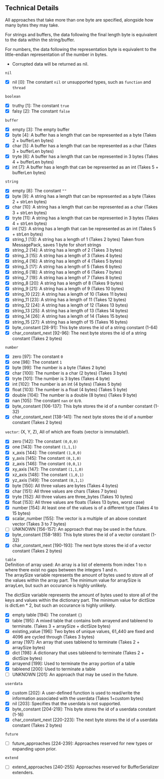 ## Technical Details

All approaches that take more than one byte are specified, alongside how many bytes they may take.

For strings and buffers, the data following the final length byte is equivalent to the data within the string/buffer.

For numbers, the data following the representation byte is equivalent to the little-endian representation of the number in bytes.

 - Corrupted data will be returned as nil.

`nil`
- [X] nil [0]: The constant `nil` or unsupported types, such as `function` and `thread`

`boolean`
- [X] truthy [1]: The constant `true`
- [X] falsy [2]: The constant `false`

`buffer`
- [X] empty [3]: The empty buffer
- [X] byte [4]: A buffer has a length that can be represented as a byte (Takes 2 + bufferLen bytes)
- [X] char [5]: A buffer has a length that can be represented as a char (Takes 3 + bufferLen bytes)
- [X] tryte [6]: A buffer has a length that can be represented in 3 bytes (Takes 4 + bufferLen bytes)
- [X] int [7]: A buffer has a length that can be represented as an int (Takes 5 + bufferLen bytes)

`string`
- [X] empty [8]: The constant `""`
- [X] byte [9]: A string has a length that can be represented as a byte (Takes 2 + strLen bytes)
- [X] char [10]: A string has a length that can be represented as a char (Takes 3 + strLen bytes)
- [X] tryte [11]: A string has a length that can be represented in 3 bytes (Takes 4 + strLen bytes)
- [X] int [12]: A string has a length that can be represented as an int (Takes 5 + strLen bytes)
- [X] string_1 [13]: A string has a length of 1 (Takes 2 bytes) Taken from MessagePack, saves 1 byte for short strings
- [X] string_2 [14]: A string has a length of 2 (Takes 3 bytes)
- [X] string_3 [15]: A string has a length of 3 (Takes 4 bytes)
- [X] string_4 [16]: A string has a length of 4 (Takes 5 bytes)
- [X] string_5 [17]: A string has a length of 5 (Takes 6 bytes)
- [X] string_6 [18]: A string has a length of 6 (Takes 7 bytes)
- [X] string_7 [19]: A string has a length of 7 (Takes 8 bytes)
- [X] string_8 [20]: A string has a length of 8 (Takes 9 bytes)
- [X] string_9 [21]: A string has a length of 9 (Takes 10 bytes)
- [X] string_10 [22]: A string has a length of 10 (Takes 11 bytes)
- [X] string_11 [23]: A string has a length of 11 (Takes 12 bytes)
- [X] string_12 [24]: A string has a length of 12 (Takes 13 bytes)
- [X] string_13 [25]: A string has a length of 13 (Takes 14 bytes)
- [X] string_14 [26]: A string has a length of 14 (Takes 15 bytes)
- [X] string_15 [27]: A string has a length of 15 (Takes 16 bytes)
- [X] byte_constant [28-91]: This byte stores the id of a string constant (1-64)
- [X] char_constant_next [92-96]: The next byte stores the id of a string constant (Takes 2 bytes)

`number`
- [X] zero [97]: The constant `0`
- [X] one [98]: The constant `1`
- [X] byte [99]: The number is a byte (Takes 2 byte)
- [X] char [100]: The number is a char (2 bytes) (Takes 3 byte)
- [X] tryte [101]: The number is 3 bytes (Takes 4 byte)
- [X] int [102]: The number is an int (4 bytes) (Takes 5 byte)
- [X] float [103]: The number is a float (4 bytes) (Takes 5 byte)
- [X] double [104]: The number is a double (8 bytes) (Takes 9 byte)
- [X] nan [105]: The constant `nan` or `0/0`.
- [X] byte_constant [106-137]: This byte stores the id of a number constant (1-32)
- [X] char_constant_next [138-141]: The next byte stores the id of a number constant (Takes 2 bytes)

`vector`: (X, Y, Z), All of which are floats (vector is immutable!).
- [X] zero [142]: The constant `(0,0,0)`
- [X] one [143]: The constant `(1,1,1)`
- [X] x_axis [144]: The constant `(1,0,0)`
- [X] y_axis [145]: The constant `(0,1,0)`
- [X] z_axis [146]: The constant `(0,0,1)`
- [X] xy_axis [147]: The constant `(1,1,0)`
- [X] xz_axis [148]: The constant `(1,0,1)`
- [X] yz_axis [149]: The constant `(0,1,1)`
- [X] byte [150]: All three values are bytes (Takes 4 bytes)
- [X] char [151]: All three values are chars (Takes 7 bytes)
- [X] tryte [152]: All three values are three_bytes (Takes 10 bytes)
- [X] float [153]: All three values are floats (Takes 13 bytes, worst case) 
- [X] number [154]: At least one of the values is of a different type (Takes 4 to 15 bytes) 
- [X] scalar_number [155]: The vector is a multiple of an above constant vector (Takes 3 to 7 bytes)
- [ ] UNKNOWN [156-157]: An approach that may be used in the future.
- [X] byte_constant [158-189]: This byte stores the id of a vector constant (1-32)
- [X] char_constant_next [190-193]: The next byte stores the id of a vector constant (Takes 2 bytes)

`table`  
Definition of array used: An array is a list of elements from index 1 to n where there exist no gaps between the integers 1 and n.  
The arraySize variable represents the amount of bytes used to store all of the values within the array part.  The minimum value for arraySize is arrayLen, but such an occurance is highly unlikely.  

The dictSize variable represents the amount of bytes used to store all of the keys and values within the dictionary part.  The minimum value for dictSize is dictLen * 2, but such an occurance is highly unlikely.

- [X] empty table [194]: The constant ```{}```
- [X] table [195]: A mixed table that contains both arrayend and tableend to terminate. (Takes 3 + arraySize + dictSize bytes)
- [X] existing_value [196]: Two bytes of unique values, 61_440 are fixed and 4096 are cycled through (Takes 3 bytes)
- [X] array [197]: An array that uses tableend to terminate (Takes 2 + arraySize bytes)
- [X] dict [198]: A dictionary that uses tableend to terminate (Takes 2 + dictSize bytes) 
- [X] arrayend [199]: Used to terminate the array portion of a table
- [X] tableend [200]: Used to terminate a table
- [ ] UNKNOWN [201]: An approach that may be used in the future.

`userdata`
- [X] custom [202]: A user-defined function is used to read/write the information associated with the userdata (Takes 1+custom bytes)
- [X] nil [203]: Specifies that the userdata is not supported.
- [X] byte_constant [204-219]: This byte stores the id of a userdata constant (1-16)
- [X] char_constant_next [220-223]: The next byte stores the id of a userdata constant (Takes 2 bytes)

`future`
- [ ] future_approaches [224-239]: Approaches reserved for new types or expanding upon prior.

`extend`
- [ ] extend_approaches [240-255]: Approaches reserved for BufferSerializer extenders.
